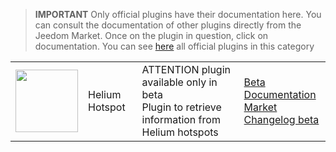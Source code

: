 
>**IMPORTANT**
>Only official plugins have their documentation here. You can consult the documentation of other plugins directly from the Jeedom Market. Once on the plugin in question, click on documentation.
>You can see [here](https://market.jeedom.com/index.php?v=d&p=market&type=plugin&categorie=heliumhotspot) all official plugins in this category


| | | | |
|--- | --- | --- | ---|
|<img src="./beta/._icon.png" class="pluginLogo" width="100" />|Helium Hotspot|ATTENTION plugin available only in beta<br/>Plugin to retrieve information from Helium hotspots|[Beta Documentation](./beta/index.md)<br/>[Market](https://market.jeedom.com/index.php?v=d&p=market_display&id=4315)<br/>[Changelog beta](./beta/changelog.md)|
